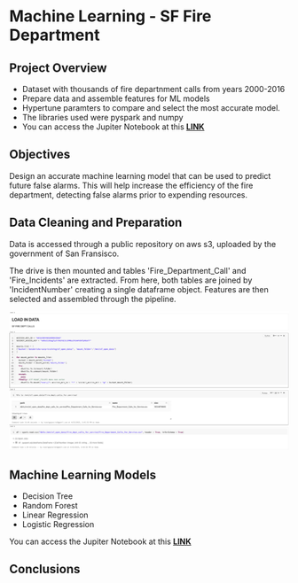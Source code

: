 # Machine Learning - SF Fire Department

## Project Overview
- Dataset with thousands of fire departnment calls from years 2000-2016
- Prepare data and assemble features for ML models
- Hypertune paramters to compare and select the most accurate model.
- The libraries used were pyspark and numpy
- You can access the Jupiter Notebook at this **[LINK](https://github.com/programTristan/FireDepartment_MachineLearning/blob/main/code/TristanAppleby_SF_FireDepartmentAnalysis.ipynb)**

## Objectives 
Design an accurate machine learning model that can be used to predict future false alarms. This will help increase the efficiency of the fire department, detecting false alarms prior to expending resources. 




## Data Cleaning and Preparation
Data is accessed through a public repository on aws s3, uploaded by the government of San Fransisco.

The drive is then mounted and tables 'Fire_Department_Call' and 'Fire_Incidents' are extracted. From here, both tables are joined by 'IncidentNumber' creating a single dataframe object. Features are then selected and assembled through the pipeline.

[![](images/SF_LoadData.png)](https://github.com/programTristan/FireDepartment_MachineLearning/tree/main/code)


## Machine Learning Models

- Decision Tree
- Random Forest 
- Linear Regression 
- Logistic Regression

You can access the Jupiter Notebook at this **[LINK](https://github.com/programTristan/FireDepartment_MachineLearning/blob/main/code/TristanAppleby_SF_FireDepartmentAnalysis.ipynb)**


## Conclusions
